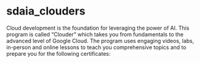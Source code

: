 # sdaia_clouders
Cloud development is the foundation for leveraging the power of AI.  This program is called “Clouder” which takes you from fundamentals to the advanced level of Google Cloud. The program uses engaging videos, labs, in-person and online lessons to teach you comprehensive topics and to prepare you for the following certificates: 
